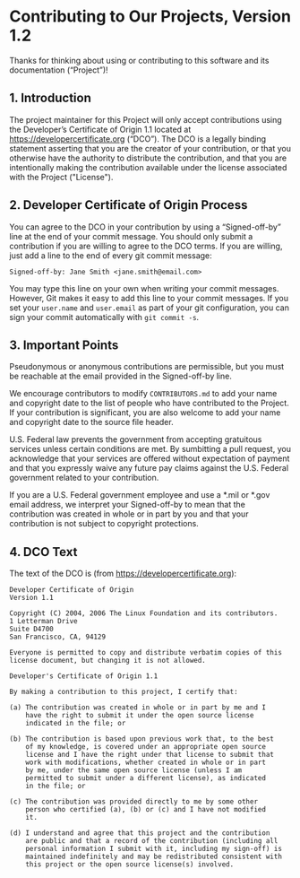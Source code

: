 # Contributing to Our Projects, Version 1.2 

Thanks for thinking about using or contributing to this software and its documentation (“Project”)!

## 1. Introduction

The project maintainer for this Project will only accept contributions using the Developer’s Certificate of Origin 1.1 located at https://developercertificate.org (“DCO”). The DCO is a legally binding statement asserting that you are the creator of your contribution, or that you otherwise have the authority to distribute the contribution, and that you are intentionally making the contribution available under the license associated with the Project ("License").

## 2. Developer Certificate of Origin Process

You can agree to the DCO in your contribution by using a “Signed-off-by” line at the end of your commit message. You should only submit a contribution if you are willing to agree to the DCO terms. If you are willing, just add a line to the end of every git commit message:

```Signed-off-by: Jane Smith <jane.smith@email.com>```

You may type this line on your own when writing your commit messages. However, Git makes it easy to add this line to your commit messages. If you set your `user.name` and `user.email` as part of your git configuration, you can sign your commit automatically with `git commit -s`.

## 3. Important Points

Pseudonymous or anonymous contributions are permissible, but you must be reachable at the email provided in the Signed-off-by line.

We encourage contributors to modify `CONTRIBUTORS.md` to add your name and copyright date to the list of people who have contributed to the Project. If your contribution is significant, you are also welcome to add your name and copyright date to the source file header. 

U.S. Federal law prevents the government from accepting gratuitous services unless certain conditions are met. By sumbitting a pull request, you acknowledge that your services are offered without expectation of payment and that you expressly waive any future pay claims against the U.S. Federal government related to your contribution.

If you are a U.S. Federal government employee and use a *.mil or *.gov email address, we interpret your Signed-off-by to mean that the contribution was created in whole or in part by you and that your contribution is not subject to copyright protections.

## 4. DCO Text

The text of the DCO is (from https://developercertificate.org):
```
Developer Certificate of Origin
Version 1.1

Copyright (C) 2004, 2006 The Linux Foundation and its contributors.
1 Letterman Drive
Suite D4700
San Francisco, CA, 94129

Everyone is permitted to copy and distribute verbatim copies of this
license document, but changing it is not allowed.

Developer's Certificate of Origin 1.1

By making a contribution to this project, I certify that:

(a) The contribution was created in whole or in part by me and I
    have the right to submit it under the open source license
    indicated in the file; or

(b) The contribution is based upon previous work that, to the best
    of my knowledge, is covered under an appropriate open source
    license and I have the right under that license to submit that
    work with modifications, whether created in whole or in part
    by me, under the same open source license (unless I am
    permitted to submit under a different license), as indicated
    in the file; or

(c) The contribution was provided directly to me by some other
    person who certified (a), (b) or (c) and I have not modified
    it.

(d) I understand and agree that this project and the contribution
    are public and that a record of the contribution (including all
    personal information I submit with it, including my sign-off) is
    maintained indefinitely and may be redistributed consistent with
    this project or the open source license(s) involved.
```
